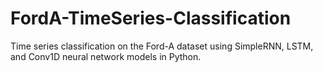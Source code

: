 # FordA-TimeSeries-Classification
Time series classification on the Ford-A dataset using SimpleRNN, LSTM, and Conv1D neural network models in Python.
